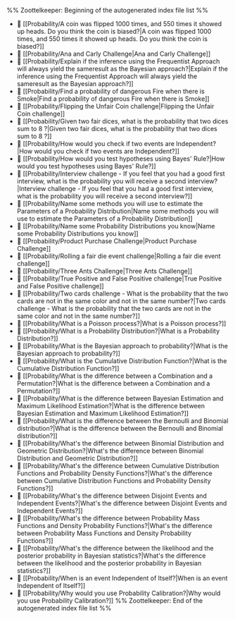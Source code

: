 %% Zoottelkeeper: Beginning of the autogenerated index file list  %%
- 📄 [[Probability/A coin was flipped 1000 times, and 550 times it showed up heads. Do you think the coin is biased?|A coin was flipped 1000 times, and 550 times it showed up heads. Do you think the coin is biased?]]
- 📄 [[Probability/Ana and Carly Challenge|Ana and Carly Challenge]]
- 📄 [[Probability/Explain if the inference using the Frequentist Approach will always yield the sameresult as the Bayesian approach?|Explain if the inference using the Frequentist Approach will always yield the sameresult as the Bayesian approach?]]
- 📄 [[Probability/Find a probability of dangerous Fire when there is Smoke|Find a probability of dangerous Fire when there is Smoke]]
- 📄 [[Probability/Flipping the Unfair Coin challenge|Flipping the Unfair Coin challenge]]
- 📄 [[Probability/Given two fair dices, what is the probability that two dices sum to 8 ?|Given two fair dices, what is the probability that two dices sum to 8 ?]]
- 📄 [[Probability/How would you check if two events are Independent?|How would you check if two events are Independent?]]
- 📄 [[Probability/How would you test hypotheses using Bayes' Rule?|How would you test hypotheses using Bayes' Rule?]]
- 📄 [[Probability/Interview challenge - If you feel that you had a good first interview, what is the probability you will receive a second interview?|Interview challenge - If you feel that you had a good first interview, what is the probability you will receive a second interview?]]
- 📄 [[Probability/Name some methods you will use to estimate the Parameters of a Probability Distribution|Name some methods you will use to estimate the Parameters of a Probability Distribution]]
- 📄 [[Probability/Name some Probability Distributions you know|Name some Probability Distributions you know]]
- 📄 [[Probability/Product Purchase Challenge|Product Purchase Challenge]]
- 📄 [[Probability/Rolling a fair die event challenge|Rolling a fair die event challenge]]
- 📄 [[Probability/Three Ants Challenge|Three Ants Challenge]]
- 📄 [[Probability/True Positive and False Positive challenge|True Positive and False Positive challenge]]
- 📄 [[Probability/Two cards challenge - What is the probability that the two cards are not in the same color and not in the same number?|Two cards challenge - What is the probability that the two cards are not in the same color and not in the same number?]]
- 📄 [[Probability/What is a Poisson process?|What is a Poisson process?]]
- 📄 [[Probability/What is a Probability Distribution?|What is a Probability Distribution?]]
- 📄 [[Probability/What is the Bayesian approach to probability?|What is the Bayesian approach to probability?]]
- 📄 [[Probability/What is the Cumulative Distribution Function?|What is the Cumulative Distribution Function?]]
- 📄 [[Probability/What is the difference between a Combination and a Permutation?|What is the difference between a Combination and a Permutation?]]
- 📄 [[Probability/What is the difference between Bayesian Estimation and Maximum Likelihood Estimation?|What is the difference between Bayesian Estimation and Maximum Likelihood Estimation?]]
- 📄 [[Probability/What is the difference between the Bernoulli and Binomial distribution?|What is the difference between the Bernoulli and Binomial distribution?]]
- 📄 [[Probability/What's the difference between Binomial Distribution and Geometric Distribution?|What's the difference between Binomial Distribution and Geometric Distribution?]]
- 📄 [[Probability/What's the difference between Cumulative Distribution Functions and Probability Density Functions?|What's the difference between Cumulative Distribution Functions and Probability Density Functions?]]
- 📄 [[Probability/What's the difference between Disjoint Events and Independent Events?|What's the difference between Disjoint Events and Independent Events?]]
- 📄 [[Probability/What's the difference between Probability Mass Functions and Density Probability Functions?|What's the difference between Probability Mass Functions and Density Probability Functions?]]
- 📄 [[Probability/What's the difference between the likelihood and the posterior probability in Bayesian statistics?|What's the difference between the likelihood and the posterior probability in Bayesian statistics?]]
- 📄 [[Probability/When is an event Independent of Itself?|When is an event Independent of Itself?]]
- 📄 [[Probability/Why would you use Probability Calibration?|Why would you use Probability Calibration?]]
%% Zoottelkeeper: End of the autogenerated index file list  %%
